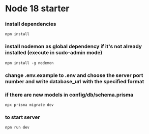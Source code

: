 # Node 18 starter
### install dependencies
    npm install
### install nodemon as global dependency if it's not already installed (execute in sudo-admin mode)
    npm install -g nodemon
### change .env.example to .env and choose the server port number and write database_url with the specified format
### if there are new models in config/db/schema.prisma 
    npx prisma migrate dev
### to start server
    npm run dev
